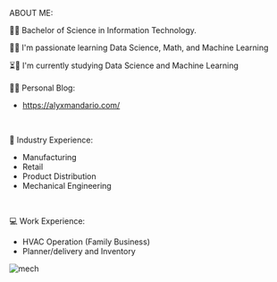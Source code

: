 ABOUT ME:

🧑‍🎓 Bachelor of Science in Information Technology.

👀👀 I'm passionate learning Data Science, Math, and Machine Learning

⏳💞️ I'm currently studying Data Science and Machine Learning
<br>
<br>
👻😋 Personal Blog:
- https://alyxmandario.com/
<br>

🌱 Industry Experience:
- Manufacturing
- Retail
- Product Distribution
- Mechanical Engineering
<br>

💻 Work Experience:
- HVAC Operation (Family Business)
- Planner/delivery and Inventory

![mech](https://user-images.githubusercontent.com/75878508/195753563-5f8aee6e-f6aa-4aa0-97e1-737df4986046.jpg)

